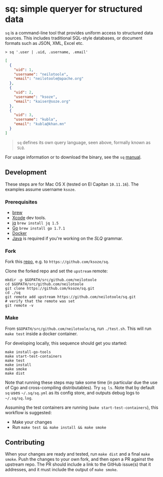 # sq: simple queryer for structured data

`sq` is a command-line tool that provides uniform access to structured data sources.
This includes traditional SQL-style databases, or document formats such as JSON, XML, Excel etc.


```
> sq '.user | .uid, .username, .email'
```
```json
[
  {
    "uid": 1,
    "username": "neilotoole",
    "email": "neilotoole@apache.org"
  },
  {
    "uid": 2,
    "username": "ksoze",
    "email": "kaiser@soze.org"
  },
  {
    "uid": 3,
    "username": "kubla",
    "email": "kubla@khan.mn"
  }
]
```

> `sq` defines its own query language, seen above, formally known as `SLQ`.


For usage information or to download the binary, see the `sq` [manual](https://github.com/neilotoole/sq-manual/wiki).


## Development

These steps are for Mac OS X (tested on El Capitan `10.11.16`). The examples assume username  `ksoze`.


### Prerequisites
- [brew](http://brew.sh/)
- [Xcode](https://itunes.apple.com/us/app/xcode/id497799835?mt=12) dev tools.
- [jq](https://stedolan.github.io/jq/) `brew install jq 1.5`
- [Go](https://golang.org/doc/install) `brew install go 1.7.1`
- [Docker](https://docs.docker.com/docker-for-mac/)
- [Java](http://www.oracle.com/technetwork/java/javase/downloads/index.html) is required if you're working on the *SLQ* grammar.



### Fork
Fork this [repo](https://github.com/neilotoole/sq), e.g. to  `https://github.com/ksoze/sq`.

Clone the forked repo and set the `upstream` remote:

```
mkdir -p $GOPATH/src/github.com/neilotoole
cd $GOPATH/src/github.com/neilotoole
git clone https://github.com/ksoze/sq.git
cd ./sq
git remote add upstream https://github.com/neilotoole/sq.git
# verify that the remote was set
git remote -v
```
	
### Make
From  `$GOPATH/src/github.com/neilotoole/sq`, run `./test.sh`. This will run `make test`
inside a docker container.

For developing locally, this sequence should get you started:

```
make install-go-tools
make start-test-containers
make test
make install
make smoke
make dist
```
	
Note that running these steps may take some time (in particular due the use of
Cgo and cross-compiling distributables). Try `sq ls`. Note that by default `sq` uses `~/.sq/sq.yml` as
its config store, and outputs debug logs to `~/.sq/sq.log`.


Assuming the test containers are running (`make start-test-containers`), this workflow is suggested:

- Make your changes
- Run `make test && make install && make smoke`


## Contributing

When your changes are ready and tested, run `make dist` and a final `make smoke`.
Push the changes to your own fork, and then open a PR against the upstream repo. The PR should include a link
to the GitHub issue(s) that it addresses, and it must include the output of `make smoke`.